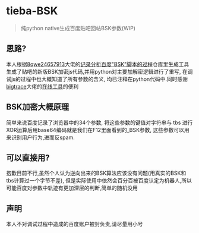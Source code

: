 # tieba-BSK
>纯python native生成百度贴吧回帖BSK参数(WIP)

## 思路?

本人根据[8qwe24657913](https://github.com/8qwe24657913)大佬的[记录分析百度"BSK"脚本的过程](https://github.com/8qwe24657913/Analyze_baidu_BSK)仓库里生成工具生成了贴吧的新版BSK加密js代码,并用python对主要加解密逻辑进行了重写, 在调试js的过程中也大概知道了所有参数的含义, 均已注释在python代码中.同时感谢[bigtrace](https://github.com/bigtrace)大佬的[在线工具](http://www.baidubsk.site)的便利


## BSK加密大概原理

简单来说百度记录了浏览器中的34个参数, 将这些参数的键值对字符串与 tbs 进行XOR运算后用base64编码就是我们在F12里面看到的_BSK参数, 这些参数可以用来识别用户行为,进而反spam.

## 可以直接用?
抱歉目前不行,虽然个人认为逆向出来的BSK算法应该没有问题(用真实的BSK和tbs计算过一个字节不差), 但是实际使用中依然会百分百被百度认定为机器人,所以可能百度对参数中轨迹有更加深层的判断,简单的随机没用

## 声明
本人不对调试过程中造成的百度账户被封负责,请尽量用小号
